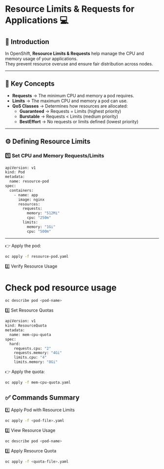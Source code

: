 # Resource Limits & Requests for Applications 💻

## 📌 **Introduction**
In OpenShift, **Resource Limits & Requests** help manage the CPU and memory usage of your applications.  
They prevent resource overuse and ensure fair distribution across nodes.

---

## 🚀 **Key Concepts**

- **Requests** → The minimum CPU and memory a pod requires.  
- **Limits** → The maximum CPU and memory a pod can use.  
- **QoS Classes** → Determines how resources are allocated:
  - **Guaranteed** → Requests = Limits (highest priority)  
  - **Burstable** → Requests < Limits (medium priority)  
  - **BestEffort** → No requests or limits defined (lowest priority)  

---

## ⚙️ **Defining Resource Limits**

### 1️⃣ **Set CPU and Memory Requests/Limits**

```bash
apiVersion: v1
kind: Pod
metadata:
  name: resource-pod
spec:
  containers:
    - name: app
      image: nginx
      resources:
        requests:
          memory: "512Mi"
          cpu: "250m"
        limits:
          memory: "1Gi"
          cpu: "500m"
```
---
👉 Apply the pod:

```bash
oc apply -f resource-pod.yaml
```

2️⃣ Verify Resource Usage

# Check pod resource usage
```bash
oc describe pod <pod-name>
```

3️⃣ Set Resource Quotas

```bash
apiVersion: v1
kind: ResourceQuota
metadata:
  name: mem-cpu-quota
spec:
  hard:
    requests.cpu: "2"
    requests.memory: "4Gi"
    limits.cpu: "4"
    limits.memory: "8Gi"
```
👉 Apply the quota:

```bash
oc apply -f mem-cpu-quota.yaml
```
✅ Commands Summary
---
1️⃣ Apply Pod with Resource Limits

```bash
oc apply -f <pod-file>.yaml
```

2️⃣ View Resource Usage

```bash
oc describe pod <pod-name>
```

3️⃣ Apply Resource Quota

```bash
oc apply -f <quota-file>.yaml
```
